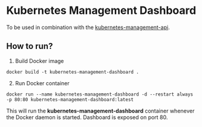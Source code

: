 # Kubernetes Management Dashboard

To be used in combination with the [kubernetes-management-api](https://github.com/Platzii/kubernetes-management-api).

## How to run?

1. Build Docker image
```shell
docker build -t kubernetes-management-dashboard .
```

2. Run Docker container
```shell
docker run --name kubernetes-management-dashboard -d --restart always -p 80:80 kubernetes-management-dashboard:latest
```

This will run the **kubernetes-management-dashboard** container whenever the Docker daemon is started.
Dashboard is exposed on port 80.
